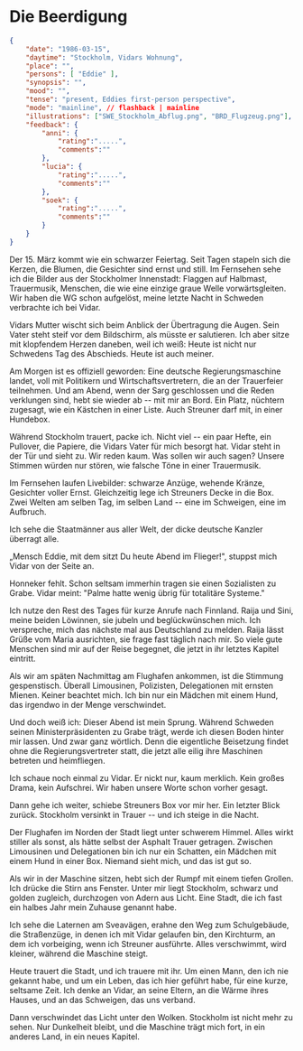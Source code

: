 # Die Beerdigung

```json
{
    "date": "1986-03-15",
    "daytime": "Stockholm, Vidars Wohnung",
    "place": "",
    "persons": [ "Eddie" ],
    "synopsis": "",
    "mood": "",
    "tense": "present, Eddies first-person perspective",
    "mode": "mainline", // flashback | mainline
    "illustrations": ["SWE_Stockholm_Abflug.png", "BRD_Flugzeug.png"],
    "feedback": {
        "anni": {
            "rating":".....",
            "comments":""
        },
        "lucia": {
            "rating":".....",
            "comments":""
        },
        "soek": {
            "rating":".....",
            "comments":""
        }
    }
}
```

Der 15. März kommt wie ein schwarzer Feiertag. Seit Tagen stapeln sich
die Kerzen, die Blumen, die Gesichter sind ernst und still. Im Fernsehen
sehe ich die Bilder aus der Stockholmer Innenstadt: Flaggen auf
Halbmast, Trauermusik, Menschen, die wie eine einzige graue Welle
vorwärtsgleiten. Wir haben die WG schon aufgelöst, meine letzte Nacht in
Schweden verbrachte ich bei Vidar.

Vidars Mutter wischt sich beim Anblick der Übertragung die Augen. Sein
Vater steht steif vor dem Bildschirm, als müsste er salutieren. Ich aber
sitze mit klopfendem Herzen daneben, weil ich weiß: Heute ist nicht nur
Schwedens Tag des Abschieds. Heute ist auch meiner.

Am Morgen ist es offiziell geworden: Eine deutsche Regierungsmaschine
landet, voll mit Politikern und Wirtschaftsvertretern, die an der
Trauerfeier teilnehmen. Und am Abend, wenn der Sarg geschlossen und die
Reden verklungen sind, hebt sie wieder ab -- mit mir an Bord. Ein Platz,
nüchtern zugesagt, wie ein Kästchen in einer Liste. Auch Streuner darf
mit, in einer Hundebox.

Während Stockholm trauert, packe ich. Nicht viel -- ein paar Hefte, ein
Pullover, die Papiere, die Vidars Vater für mich besorgt hat. Vidar
steht in der Tür und sieht zu. Wir reden kaum. Was sollen wir auch
sagen? Unsere Stimmen würden nur stören, wie falsche Töne in einer
Trauermusik.

Im Fernsehen laufen Livebilder: schwarze Anzüge, wehende Kränze,
Gesichter voller Ernst. Gleichzeitig lege ich Streuners Decke in die
Box. Zwei Welten am selben Tag, im selben Land -- eine im Schweigen,
eine im Aufbruch.

Ich sehe die Staatmänner aus aller Welt, der dicke deutsche Kanzler
überragt alle.

„Mensch Eddie, mit dem sitzt Du heute Abend im Flieger!", stuppst mich Vidar
von der Seite an.

Honneker fehlt. Schon seltsam immerhin tragen sie einen Sozialisten zu Grabe.
Vidar meint: "Palme hatte wenig übrig für totalitäre Systeme."

Ich nutze den Rest des Tages für kurze Anrufe nach Finnland. Raija und Sini,
meine beiden Löwinnen, sie jubeln und beglückwünschen mich. Ich verspreche, mich
das nächste mal aus Deutschland zu melden. Raija lässt Grüße vom Maria ausrichten,
sie frage fast täglich nach mir. So viele gute Menschen sind mir auf der Reise
begegnet, die jetzt in ihr letztes Kapitel eintritt.

Als wir am späten Nachmittag am Flughafen ankommen, ist die Stimmung gespenstisch.
Überall Limousinen, Polizisten, Delegationen mit ernsten Mienen. Keiner beachtet
mich. Ich bin nur ein Mädchen mit einem Hund, das irgendwo in der Menge
verschwindet.

Und doch weiß ich: Dieser Abend ist mein Sprung. Während Schweden seinen
Ministerpräsidenten zu Grabe trägt, werde ich diesen Boden hinter mir
lassen. Und zwar ganz wörtlich. Denn die eigentliche Beisetzung findet ohne
die Regierungsvertreter statt, die jetzt alle eilig ihre Maschinen betreten
und heimfliegen.

Ich schaue noch einmal zu Vidar. Er nickt nur, kaum merklich. Kein
großes Drama, kein Aufschrei. Wir haben unsere Worte schon vorher
gesagt.

Dann gehe ich weiter, schiebe Streuners Box vor mir her. Ein letzter Blick
zurück. Stockholm versinkt in Trauer -- und ich steige in die Nacht.

Der Flughafen im Norden der Stadt liegt unter schwerem Himmel. Alles
wirkt stiller als sonst, als hätte selbst der Asphalt Trauer getragen.
Zwischen Limousinen und Delegationen bin ich nur ein Schatten, ein
Mädchen mit einem Hund in einer Box. Niemand sieht mich, und das ist gut
so.

Als wir in der Maschine sitzen, hebt sich der Rumpf mit einem tiefen
Grollen. Ich drücke die Stirn ans Fenster. Unter mir liegt Stockholm,
schwarz und golden zugleich, durchzogen von Adern aus Licht. Eine Stadt,
die ich fast ein halbes Jahr mein Zuhause genannt habe.

Ich sehe die Laternen am Sveavägen, erahne den Weg zum Schulgebäude, die
Straßenzüge, in denen ich mit Vidar gelaufen bin, den Kirchturm, an dem
ich vorbeiging, wenn ich Streuner ausführte. Alles verschwimmt, wird
kleiner, während die Maschine steigt.

Heute trauert die Stadt, und ich trauere mit ihr. Um einen Mann, den ich
nie gekannt habe, und um ein Leben, das ich hier geführt habe, für eine
kurze, seltsame Zeit. Ich denke an Vidar, an seine Eltern, an die Wärme
ihres Hauses, und an das Schweigen, das uns verband.

Dann verschwindet das Licht unter den Wolken. Stockholm ist nicht mehr
zu sehen. Nur Dunkelheit bleibt, und die Maschine trägt mich fort, in
ein anderes Land, in ein neues Kapitel.
